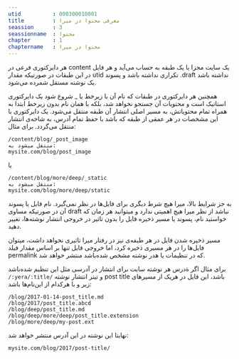 ```yaml
---
utid          : 000300010001
title         : معرفی محتوا در میرا
seassion      : 3
seassionname  : محتوا
chapter       : 1
chaptername   : محتوا در میرا
---
```



<p>هر دایرکتوری فرعی در content یک سایت مجزا یا یک طبقه به حساب می‌آید و هر فایل در این طبقات در صورتیکه مقدار utid تکراری نداشته باشد و پسوند .draft نداشته باشد یک نوشته مستقل شمرده می‌شود.</p>

<p>همچنین هر دایرکتوری در طبقات که نام آن با زیرخط یا _ شروع شود یک دایرکتوری استاتیک است و محتویات آن جستجو نخواهد شد، بلکه با همان نام بدون زیرخط ابتدا به همراه تمام محتویاتش، به مسیر اصلی انتشار آن طبقه منتقل می‌شود. یک دایرکتوری با این مشخصات در هر عمقی از طبقه که باشد با حفظ تمام آدرس، به شاخه‌ی انتشار منتقل می‌گردد. برای مثال:</p>

<pre><code>/content/blog/_post_image
منتقل میشود به:
mysite.com/blog/post_image
</code></pre>

<p>یا</p>

<pre><code>/content/blog/more/deep/_static
منتقل میشود به:
mysite.com/blog/more/deep/static
</code></pre>

<p>به جز شرایط بالا، میرا هیچ شرط دیگری برای فایل‌ها در نظر نمی‌گیرد. نام فایل یا پسوند آن در صورتیکه مساوی draft نباشد از نظر میرا هیچ اهمیتی ندارد و میتوانید هر زمان که خواستید نام، پسوند یا مسیر ذخیره فایل را بدون تاثیر در خروجی انتشار نوشته‌ها، تغییر دهید.</p>

<p>مسیر ذخیره شدن فایل در هر طبقه‌ی نیز در رفتار میرا تاثیری نخواهد داشت، میتوان فایل‌ها را در هر مسیری ذخیره کرد، اما خروجی فایل تنها بر اساس مقدار فیلد permalink که در تنظیمات یا هدر نوشته مشخص شده‌باشد منتشر خواهد شد.</p>

<p>برای مثال اگر ةدرس هر نوشته سایت برای انتشار در آدرسی مثل این تنظیم شده‌باشد
<code>/:yera/:title/</code>
و تیتر انتشار نوشته post title باشد، این فایل در هریک از مسیرهای زیر و با هرکدام از این‌نام‌ها باشد:</p>

<pre><code>/blog/2017-01-14-post_title.md
/blog/2017/post_title.abcd
/blog/deep/post_title.md
/blog/deep/more/deep/post_title.extension
/blog/more/deep/my-post.ext
</code></pre>

<p>نهایتا این نوشته در این آدرس منتشر خواهد شد:</p>

<pre><code>mysite.com/blog/2017/post-title/
</code></pre>

